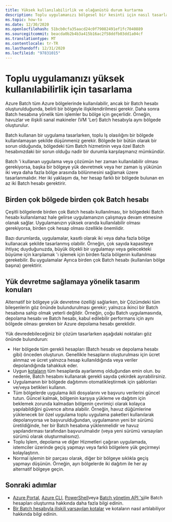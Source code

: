 ```yaml
---
title: Yüksek kullanılabilirlik ve olağanüstü durum kurtarma
description: Toplu uygulamanızı bölgesel bir kesinti için nasıl tasarlayacağınızı öğrenin.
ms.topic: how-to
ms.date: 12/30/2020
ms.openlocfilehash: 51bcb0cfa35aacd24c0f79082491ef1fc7040889
ms.sourcegitcommit: beacda0b2b4b3a415b16ac2f58ddfb03dd1a04cf
ms.translationtype: MT
ms.contentlocale: tr-TR
ms.lasthandoff: 12/31/2020
ms.locfileid: "97831015"
---
```

# <a name="design-your-batch-application-for-high-availability"></a>Toplu uygulamanızı yüksek kullanılabilirlik için tasarlama

Azure Batch tüm Azure bölgelerinde kullanılabilir, ancak bir Batch hesabı oluşturulduğunda, belirli bir bölgeyle ilişkilendirilmesi gerekir. Daha sonra Batch hesabına yönelik tüm işlemler bu bölge için geçerlidir. Örneğin, havuzlar ve ilişkili sanal makineler (VM 'Ler) Batch hesabıyla aynı bölgede oluşturulur.

Batch kullanan bir uygulama tasarlarken, toplu Iş olasılığını bir bölgede kullanılamayan şekilde düşünmeniz gerekir. Bölgede bir bütün olarak bir sorun olduğunda, bölgedeki tüm Batch hizmetinin veya özel Batch hesabınızdaki bir sorun olduğu nadir bir durumla karşılaşmanız mümkündür.

Batch 'i kullanan uygulama veya çözümün her zaman kullanılabilir olması gerekiyorsa, başka bir bölgeye yük devretmek veya her zaman iş yükünün iki veya daha fazla bölge arasında bölünmesini sağlamak üzere tasarlanmalıdır. Her iki yaklaşım da, her hesap farklı bir bölgede bulunan en az iki Batch hesabı gerektirir.

## <a name="multiple-batch-accounts-in-multiple-regions"></a>Birden çok bölgede birden çok Batch hesabı

Çeşitli bölgelerde birden çok Batch hesabı kullanılması, bir bölgedeki Batch hesabı kullanılamaz hale gelirse uygulamanızın çalışmaya devam etmesine olanak sağlar. Uygulamanızın yüksek oranda kullanılabilir olması gerekiyorsa, birden çok hesap olması özellikle önemlidir.

Bazı durumlarda, uygulamalar, kasıtlı olarak iki veya daha fazla bölge kullanacak şekilde tasarlanmış olabilir. Örneğin, çok sayıda kapasiteye ihtiyaç duyduğunuzda, büyük ölçekli bir uygulamayı veya gelecekteki büyüme için karşılamak 'ı işlemek için birden fazla bölgenin kullanılması gerekebilir. Bu uygulamalar Ayrıca birden çok Batch hesabı (kullanılan bölge başına) gerektirir.

## <a name="design-considerations-for-providing-failover"></a>Yük devretme sağlamaya yönelik tasarım konuları

Alternatif bir bölgeye yük devretme özelliği sağlarken, bir Çözümdeki tüm bileşenlerin göz önünde bulundurulması gerekir; yalnızca ikinci bir Batch hesabına sahip olmak yeterli değildir. Örneğin, çoğu Batch uygulamasında, depolama hesabı ve Batch hesabı, kabul edilebilir performans için aynı bölgede olması gereken bir Azure depolama hesabı gereklidir.

Yük devredebileceğiniz bir çözüm tasarlarken aşağıdaki noktaları göz önünde bulundurun:

- Her bölgede tüm gerekli hesapları (Batch hesabı ve depolama hesabı gibi) önceden oluşturun. Genellikle hesapların oluşturulması için ücret alınmaz ve ücret yalnızca hesap kullanıldığında veya veriler depolandığında tahakkuk eder.
- Uygun [kotaların](batch-quota-limit.md) tüm hesaplarda ayarlanmış olduğundan emin olun. bu nedenle, Batch hesabını kullanarak gerekli sayıda çekirdek ayırabilirsiniz.
- Uygulamanın bir bölgede dağıtımını otomatikleştirmek için şablonları ve/veya betikleri kullanın.
- Tüm bölgelerde uygulama ikili dosyalarını ve başvuru verilerini güncel tutun. Güncel kalmak, bölgenin karşıya yükleme ve dağıtım için beklemek zorunda kalmadan bölgenin çevrimiçi olarak kolayca yapılabildiğini güvence altına alabilir. Örneğin, havuz düğümlerine yüklenecek bir özel uygulama toplu uygulama paketleri kullanılarak depolanıyorsa ve başvurulduğundan, uygulamanın yeni bir sürümü üretildiğinde, her bir Batch hesabına yüklenmelidir ve havuz yapılandırması tarafından başvurulmalıdır (veya yeni sürümü varsayılan sürümü olarak oluşturmalısınız).
- Toplu Işlem, depolama ve diğer Hizmetleri çağıran uygulamada, istemciler üzerinde geçiş yapmayı veya farklı bölgelere yük geçirmeyi kolaylaştırın.
- Normal işlemin bir parçası olarak, diğer bir bölgeye sıklıkla geçiş yapmayı düşünün. Örneğin, ayrı bölgelerde iki dağıtım ile her ay alternatif bölgeye geçin.

## <a name="next-steps"></a>Sonraki adımlar

- [Azure Portal](batch-account-create-portal.md), [Azure CLI](./scripts/batch-cli-sample-create-account.md), [PowerShell](batch-powershell-cmdlets-get-started.md)veya [Batch yönetim API 'si](batch-management-dotnet.md)ile Batch hesapları oluşturma hakkında daha fazla bilgi edinin.
- [Bir Batch hesabıyla ilişkili varsayılan kotalar](batch-quota-limit.md) ve kotaların nasıl artılabiliyor hakkında bilgi edinin.
